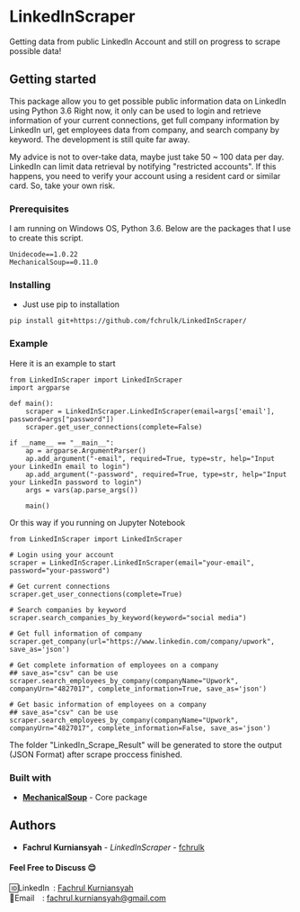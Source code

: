 # LinkedInScraper
Getting data from public LinkedIn Account and still on progress to scrape possible data!

## Getting started
This package allow you to get possible public information data on LinkedIn using Python 3.6
Right now, it only can be used to login and retrieve information of your current connections, get full company information by LinkedIn url, get employees data from company, and search company by keyword.
The development is still quite far away. 

My advice is not to over-take data, maybe just take 50 ~ 100 data per day. LinkedIn can limit data retrieval by notifying "restricted accounts". If this happens, you need to verify your account using a resident card or similar card. So, take your own risk.

### Prerequisites
I am running on Windows OS, Python 3.6. Below are the packages that I use to create this script.
```
Unidecode==1.0.22
MechanicalSoup==0.11.0
```

### Installing
* Just use pip to installation
```
pip install git+https://github.com/fchrulk/LinkedInScraper/
```

### Example
Here it is an example to start
```
from LinkedInScraper import LinkedInScraper
import argparse

def main():
	scraper = LinkedInScraper.LinkedInScraper(email=args['email'], password=args["password"])
	scraper.get_user_connections(complete=False)

if __name__ == "__main__":
	ap = argparse.ArgumentParser()
	ap.add_argument("-email", required=True, type=str, help="Input your LinkedIn email to login")
	ap.add_argument("-password", required=True, type=str, help="Input your LinkedIn password to login")
	args = vars(ap.parse_args())

	main()
```
Or this way if you running on Jupyter Notebook
```
from LinkedInScraper import LinkedInScraper

# Login using your account
scraper = LinkedInScraper.LinkedInScraper(email="your-email", password="your-password")

# Get current connections
scraper.get_user_connections(complete=True)

# Search companies by keyword
scraper.search_companies_by_keyword(keyword="social media")

# Get full information of company
scraper.get_company(url="https://www.linkedin.com/company/upwork", save_as='json')

# Get complete information of employees on a company
## save_as="csv" can be use
scraper.search_employees_by_company(companyName="Upwork", companyUrn="4827017", complete_information=True, save_as='json')

# Get basic information of employees on a company
## save_as="csv" can be use
scraper.search_employees_by_company(companyName="Upwork", companyUrn="4827017", complete_information=False, save_as='json')

```
The folder "LinkedIn_Scrape_Result" will be generated to store the output (JSON Format) after scrape proccess finished.


### Built with
* [**MechanicalSoup**](https://github.com/MechanicalSoup/MechanicalSoup/) - Core package

## Authors

* **Fachrul Kurniansyah** - *LinkedInScraper* - [fchrulk](https://github.com/fchrulk)

#### Feel Free to Discuss :relieved:
:id:LinkedIn&ensp;: [Fachrul Kurniansyah](https://www.linkedin.com/in/fchrulk)<br>
:e-mail:Email&ensp;&ensp;: fachrul.kurniansyah@gmail.com

